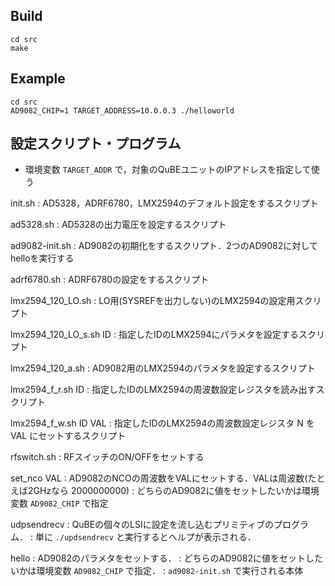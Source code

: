 ## Build

```
cd src
make
```

## Example

```
cd src
AD9082_CHIP=1 TARGET_ADDRESS=10.0.0.3 ./helloworld
```

## 設定スクリプト・プログラム

- 環境変数 `TARGET_ADDR` で，対象のQuBEユニットのIPアドレスを指定して使う

init.sh
:  AD5328，ADRF6780，LMX2594のデフォルト設定をするスクリプト

ad5328.sh
:  AD5328の出力電圧を設定するスクリプト

ad9082-init.sh
:  AD9082の初期化をするスクリプト．2つのAD9082に対してhelloを実行する

adrf6780.sh
:  ADRF6780の設定をするスクリプト

lmx2594_120_LO.sh
:  LO用(SYSREFを出力しない)のLMX2594の設定用スクリプト

lmx2594_120_LO_s.sh ID
:  指定したIDのLMX2594にパラメタを設定するスクリプト

lmx2594_120_a.sh
:  AD9082用のLMX2594のパラメタを設定するスクリプト

lmx2594_f_r.sh ID
:  指定したIDのLMX2594の周波数設定レジスタを読み出すスクリプト

lmx2594_f_w.sh ID VAL
:  指定したIDのLMX2594の周波数設定レジスタ N を VAL にセットするスクリプト

rfswitch.sh
:  RFスイッチのON/OFFをセットする

set_nco VAL
:  AD9082のNCOの周波数をVALにセットする．VALは周波数(たとえば2GHzなら 2000000000)
:  どちらのAD9082に値をセットしたいかは環境変数 `AD9082_CHIP` で指定

udpsendrecv
:  QuBEの個々のLSIに設定を流し込むプリミティブのプログラム．
:  単に `./updsendrecv` と実行するとヘルプが表示される．

hello
:  AD9082のパラメタをセットする．
:  どちらのAD9082に値をセットしたいかは環境変数 `AD9082_CHIP` で指定．
:  `ad9082-init.sh` で実行される本体
